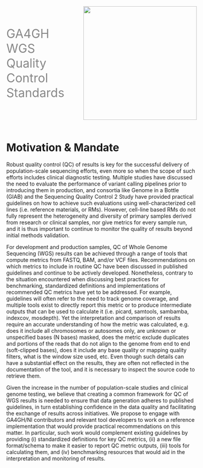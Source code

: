 
<div class="title container" style="display: flex; align-items: center; gap: 50px;">
  <h1 style="font-size: 2rem; font-weight: normal; color: #888888; margin: 0;">
    <a href="https://github.com/ga4gh/quality-control-wgs" style="color: inherit; text-decoration: none;">
      GA4GH WGS Quality Control Standards
    </a>
  </h1>
  <img src="https://www.ga4gh.org/wp-content/themes/ga4gh/dist/assets/svg/logos/logo-full-color.svg" class="title" width="300">
</div>
<br>


# Motivation & Mandate

Robust quality control (QC) of results is key for the successful delivery of population-scale sequencing efforts, even more so when the scope of such efforts includes clinical diagnostic testing. 
Multiple studies have discussed the need to evaluate the performance of variant calling pipelines prior to introducing them in production, and consortia like Genome in a Bottle (GIAB) and the 
Sequencing Quality Control 2 Study have provided practical guidelines on how to achieve such evaluations using well-characterized cell lines (i.e. reference materials, or RMs). However, cell-line based RMs do not fully represent the heterogeneity and diversity of primary samples derived from research or clinical samples, nor give metrics for every sample run, and it is thus important to continue to monitor the quality of results beyond initial methods validation.

For development and production samples, QC of Whole Genome Sequencing (WGS) results can be achieved through a range of tools that compute metrics from FASTQ, BAM, and/or VCF files. Recommendations on which metrics to include in routine QC have been discussed in published guidelines and continue to be actively developed. Nonetheless, contrary to the situation encountered when discussing best practices for benchmarking, standardized definitions and implementations of recommended QC metrics have yet to be addressed. For example, guidelines will often refer to the need to track genome coverage, and multiple tools exist to directly report this metric or to produce intermediate outputs that can be used to calculate it (i.e. picard, samtools, sambamba, indexcov, mosdepth). Yet the interpretation and comparison of results require an accurate understanding of how the metric was calculated, e.g. does it include all chromosomes or autosomes only, are unknown or unspecified bases (N bases) masked, does the metric exclude duplicates and portions of the reads that do not align to the genome from end to end (soft-clipped bases), does it include any base quality or mapping quality filters, what is the window size used, etc. Even though such details can have a substantial effect on the results, they are often not reflected in the documentation of the tool, and it is necessary to inspect the source code to retrieve them.

Given the increase in the number of population-scale studies and clinical genome testing, we believe that creating a common framework for QC of WGS results is needed to ensure that data generation adheres to published guidelines, in turn establishing confidence in the data quality and facilitating the exchange of results across initiatives. We propose to engage with GA4GH/NI contributors and relevant tool developers to work on a reference implementation that would provide practical recommendations on this matter. In particular, such work would complement existing guidelines by providing (i) standardized definitions for key QC metrics, (ii) a new file format/schema to make it easier to report QC metric outputs, (iii) tools for calculating them, and (iv) benchmarking resources that would aid in the interpretation and monitoring of results.


